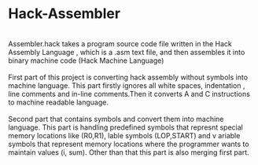# Hack-Assembler
<br>Assembler.hack takes a program source code file written in the Hack Assembly Language , which is a .asm text file, and then assembles it into binary machine code (Hack Machine Language)<br>
<br>First part of this project is converting hack assembly without symbols into machine language. This part firstly ignores all white spaces, indentation , line comments and in-line comments.Then it converts A and C instructions to machine readable language.<br>
<br>Second part that contains symbols and convert them into machine language. This part is handling predefined symbols that represnt special memory locations like (R0,R1), lable symbols (LOP,START) and v ariable symbols that represent memory locations where the programmer wants to maintain values (i, sum). Other than that this part is also merging first part.<br>
